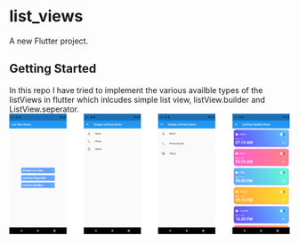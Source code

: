 # list_views

A new Flutter project.

## Getting Started

In this repo I have tried to implement the various availble types of the listViews in flutter which inlcudes simple list view, listView.builder and ListView.seperator.
![](output.png)
